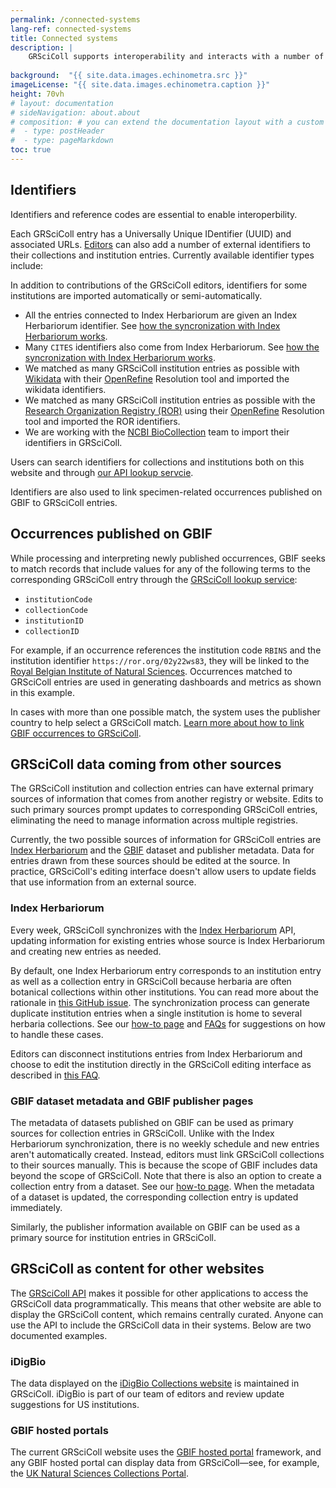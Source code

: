 ```yaml
---
permalink: /connected-systems
lang-ref: connected-systems
title: Connected systems
description: |
    GRSciColl supports interoperability and interacts with a number of other systems.
    
background:  "{{ site.data.images.echinometra.src }}"
imageLicense: "{{ site.data.images.echinometra.caption }}"
height: 70vh
# layout: documentation
# sideNavigation: about.about
# composition: # you can extend the documentation layout with a custom composition
#  - type: postHeader
#  - type: pageMarkdown
toc: true
---
```


## Identifiers

Identifiers and reference codes are essential to enable interoperbility.

Each GRSciColl entry has a Universally Unique IDentifier (UUID) and associated URLs. [Editors](/how-to#become-editor) can also add a number of external identifiers to their collections and institution entries. Currently available identifier types include:

<ul id="identifierEnums"></ul>

<script>
    // Function to fetch and display data
    function fetchAndDisplayIdentifiers() {
        const url = 'https://api.gbif.org/v1/enumeration/basic/IdentifierType';
        const identifierEnumsList = document.getElementById('identifierEnums');
        fetch(url)
            .then(response => {
                if (!response.ok) {
                    throw new Error(`Network response was not ok: ${response.status}`);
                }
                return response.json();
            })
            .then(data => {
                // Clear any existing list items
                identifierEnumsList.innerHTML = '';
                // Iterate through the array and create list items
                data.forEach(identifier => {
                    const listItem = document.createElement('li');
                    listItem.textContent = identifier;
                    identifierEnumsList.appendChild(listItem);
                });
            })
            .catch(error => {
                console.error('Error fetching data:', error);
            });
    }
    // Call the function to fetch and display data when the page loads
    fetchAndDisplayIdentifiers();
</script>


In addition to contributions of the GRSciColl editors, identifiers for some institutions are imported automatically or semi-automatically.
* All the entries connected to Index Herbariorum are given an Index Herbariorum identifier. See [how the syncronization with Index Herbariorum works](/about#index-herbariorum).
* Many `CITES` identifiers also come from Index Herbariorum. See [how the syncronization with Index Herbariorum works](/about#index-herbariorum).
* We matched as many GRSciColl institution entries as possible with [Wikidata](https://www.wikidata.org/) with their [OpenRefine](https://openrefine.org) Resolution tool and imported the wikidata identifiers.
* We matched as many GRSciColl institution entries as possible with the [Research Organization Registry (ROR)](https://ror.org) using their [OpenRefine](https://openrefine.org) Resolution tool and imported the ROR identifiers.
* We are working with the [NCBI BioCollection](https://www.ncbi.nlm.nih.gov/biocollections) team to import their identifiers in GRSciColl.

Users can search identifiers for collections and institutions both on this website and through [our API lookup servcie](https://www.gbif.org/developer/registry#lookup).

Identifiers are also used to link specimen-related occurrences published on GBIF to GRSciColl entries.

## Occurrences published on GBIF

While processing and interpreting newly published occurrences, GBIF seeks to match records that include values for any of the following terms to the corresponding GRSciColl entry through the [GRSciColl lookup service](https://www.gbif.org/developer/registry#lookup):
* `institutionCode`
* `collectionCode`
* `institutionID`
* `collectionID`

For example, if an occurrence references the institution code `RBINS` and the institution identifier `https://ror.org/02y22ws83`, they will be linked to the [Royal Belgian Institute of Natural Sciences](/institution/royal-belgian-institute-natural-sciences). Occurrences matched to GRSciColl entries are used in generating dashboards and metrics as shown in this example.

In cases with more than one possible match, the system uses the publisher country to help select a GRSciColl match. [Learn more about how to link GBIF occurrences to GRSciColl](/how-to#how-to-link-specimen-related-occurrences-published-on-gbif-to-grscicoll-entries).

## GRSciColl data coming from other sources

The GRSciColl institution and collection entries can have external primary sources of information that comes from another registry or website. Edits to such primary sources prompt updates to corresponding GRSciColl entries, eliminating the need to manage information across multiple registries.

Currently, the two possible sources of information for GRSciColl entries are [Index Herbariorum](https://sweetgum.nybg.org/science/ih/) and the [GBIF](https://www.gbif.org) dataset and publisher metadata. Data for entries drawn from these sources should be edited at the source. In practice, GRSciColl's editing interface doesn't allow users to update fields that use information from an external source.

### Index Herbariorum

Every week, GRSciColl synchronizes with the [Index Herbariorum](https://sweetgum.nybg.org/science/ih/) API, updating information for existing entries whose source is Index Herbariorum and creating new entries as needed.

By default, one Index Herbariorum entry corresponds to an institution entry as well as a collection entry in GRSciColl because herbaria are often botanical collections within other institutions. You can read more about the rationale in [this GitHub issue](https://github.com/gbif/registry/issues/167). The synchronization process can generate duplicate institution entries when a single institution is home to several herbaria collections. See our [how-to page](/how-to#how-to-use-the-grscicoll-editing-interface) and [FAQs](/faq/#how-to-handle-duplicates) for suggestions on how to handle these cases.

Editors can disconnect institutions entries from Index Herbariorum and choose to edit the institution directly in the GRSciColl editing interface as described in [this FAQ](/faq#how-to-link-specimen-related-occurrences-published-on-gbif-to-grscicoll-entries).

### GBIF dataset metadata and GBIF publisher pages

The metadata of datasets published on GBIF can be used as primary sources for collection entries in GRSciColl. Unlike with the Index Herbariorum synchronization, there is no weekly schedule and new entries aren't automatically created.
Instead, editors must link GRSciColl collections to their sources manually. This is because the scope of GBIF includes data beyond the scope of GRSciColl. Note that there is also an option to create a collection entry from a dataset. See our [how-to page](/how-to#how-to-use-the-grscicoll-editing-interface).
When the metadata of a dataset is updated, the corresponding collection entry is updated immediately.

Similarly, the publisher information available on GBIF can be used as a primary source for institution entries in GRSciColl.

## GRSciColl as content for other websites

The [GRSciColl API](/api) makes it possible for other applications to access the GRSciColl data programmatically. This means that other website are able to display the GRSciColl content, which remains centrally curated. Anyone can use the API to include the GRSciColl data in their systems. Below are two documented examples.

### iDigBio

The data displayed on the [iDigBio Collections website](https://www.idigbio.org/portal/collections) is maintained in GRSciColl. iDigBio is part of our team of editors and review update suggestions for US institutions.

### GBIF hosted portals

The current GRSciColl website uses the [GBIF hosted portal](https://www.gbif.org/hosted-portals) framework, and any GBIF hosted portal can display data from GRSciColl—see, for example, the [UK Natural Sciences Collections Portal](https://data.dissco-uk.org). 
